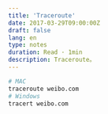 ```yaml
---
title: 'Traceroute'
date: 2017-03-29T09:00:00Z
draft: false
lang: en
type: notes
duration: Read · 1min
description: Traceroute。
---
```


<ClientOnly>
  <Firefly/>
</ClientOnly>

```bash
# MAC
traceroute weibo.com
# Windows
tracert weibo.com
```
